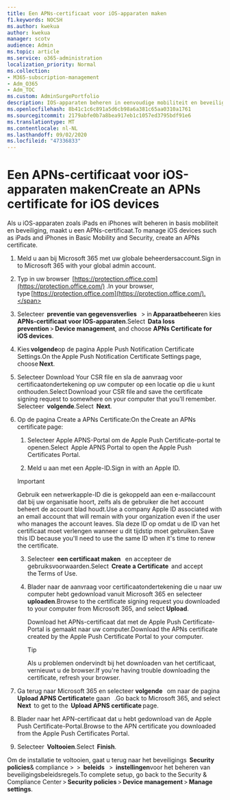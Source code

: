 ```yaml
---
title: Een APNs-certificaat voor iOS-apparaten maken
f1.keywords: NOCSH
ms.author: kwekua
author: kwekua
manager: scotv
audience: Admin
ms.topic: article
ms.service: o365-administration
localization_priority: Normal
ms.collection:
- M365-subscription-management
- Adm_O365
- Adm_TOC
ms.custom: AdminSurgePortfolio
description: IOS-apparaten beheren in eenvoudige mobiliteit en beveiliging.
ms.openlocfilehash: 8b41c1c6c891a5d6cb98a6a381c65aa0310a1761
ms.sourcegitcommit: 2179abfe0b7a8bea917eb1c1057ed3795bdf91e6
ms.translationtype: MT
ms.contentlocale: nl-NL
ms.lasthandoff: 09/02/2020
ms.locfileid: "47336833"
---
```

# <a name="create-an-apns-certificate-for-ios-devices"></a><span data-ttu-id="f01c5-103">Een APNs-certificaat voor iOS-apparaten maken</span><span class="sxs-lookup"><span data-stu-id="f01c5-103">Create an APNs certificate for iOS devices</span></span>

<span data-ttu-id="f01c5-104">Als u iOS-apparaten zoals iPads en iPhones wilt beheren in basis mobiliteit en beveiliging, maakt u een APNs-certificaat.</span><span class="sxs-lookup"><span data-stu-id="f01c5-104">To manage iOS devices such as iPads and iPhones in Basic Mobility and Security, create an APNs certificate.</span></span>

1. <span data-ttu-id="f01c5-105">Meld u aan bij Microsoft 365 met uw globale beheerdersaccount.</span><span class="sxs-lookup"><span data-stu-id="f01c5-105">Sign in to Microsoft 365 with your global admin account.</span></span>
    
2. <span data-ttu-id="f01c5-106">Typ in uw browser  [https://protection.office.com](https://protection.office.com/) .</span><span class="sxs-lookup"><span data-stu-id="f01c5-106">In your browser, type [https://protection.office.com](https://protection.office.com/).</span></span>
    
3. <span data-ttu-id="f01c5-107">Selecteer  **preventie van gegevensverlies**   > in **Apparaatbeheer**en kies **APNs-certificaat voor IOS-apparaten**.</span><span class="sxs-lookup"><span data-stu-id="f01c5-107">Select  **Data loss prevention** > **Device management**, and choose **APNs Certificate for iOS devices**.</span></span>    

4. <span data-ttu-id="f01c5-108">Kies **volgende**op de pagina Apple Push Notification Certificate Settings.</span><span class="sxs-lookup"><span data-stu-id="f01c5-108">On the Apple Push Notification Certificate Settings page, choose **Next**.</span></span>
    
5. <span data-ttu-id="f01c5-109">Selecteer Download Your CSR file en sla de aanvraag voor certificaatondertekening op uw computer op een locatie op die u kunt onthouden.</span><span class="sxs-lookup"><span data-stu-id="f01c5-109">Select Download your CSR file and save the certificate signing request to somewhere on your computer that you'll remember.</span></span> <span data-ttu-id="f01c5-110">Selecteer  **volgende**.</span><span class="sxs-lookup"><span data-stu-id="f01c5-110">Select  **Next**.</span></span>
    
6. <span data-ttu-id="f01c5-111">Op de pagina Create a APNs Certificate:</span><span class="sxs-lookup"><span data-stu-id="f01c5-111">On the Create an APNs certificate page:</span></span>  

    1. <span data-ttu-id="f01c5-112">Selecteer Apple APNS-Portal om de Apple Push Certificate-portal te openen.</span><span class="sxs-lookup"><span data-stu-id="f01c5-112">Select  Apple APNS Portal to open the Apple Push Certificates Portal.</span></span>
    
    2. <span data-ttu-id="f01c5-113">Meld u aan met een Apple-ID.</span><span class="sxs-lookup"><span data-stu-id="f01c5-113">Sign in with an Apple ID.</span></span>   

    >[!IMPORTANT]
    ><span data-ttu-id="f01c5-114">Gebruik een netwerkapple-ID die is gekoppeld aan een e-mailaccount dat bij uw organisatie hoort, zelfs als de gebruiker die het account beheert de account blad houdt.</span><span class="sxs-lookup"><span data-stu-id="f01c5-114">Use a company Apple ID associated with an email account that will remain with your organization even if the user who manages the account leaves.</span></span> <span data-ttu-id="f01c5-115">Sla deze ID op omdat u de ID van het certificaat moet verlengen wanneer u dit tijdstip moet gebruiken.</span><span class="sxs-lookup"><span data-stu-id="f01c5-115">Save this ID because you'll need to use the same ID when it's time to renew the certificate.</span></span>

    3. <span data-ttu-id="f01c5-116">Selecteer  **een certificaat maken**   en accepteer de gebruiksvoorwaarden.</span><span class="sxs-lookup"><span data-stu-id="f01c5-116">Select  **Create a Certificate**  and accept the Terms of Use.</span></span>
    
    4. <span data-ttu-id="f01c5-117">Blader naar de aanvraag voor certificaatondertekening die u naar uw computer hebt gedownload vanuit Microsoft 365 en selecteer **uploaden**.</span><span class="sxs-lookup"><span data-stu-id="f01c5-117">Browse to the certificate signing request you downloaded to your computer from Microsoft 365, and select **Upload**.</span></span>
    
        <span data-ttu-id="f01c5-118">Download het APNs-certificaat dat met de Apple Push Certificate-Portal is gemaakt naar uw computer.</span><span class="sxs-lookup"><span data-stu-id="f01c5-118">Download the APNs certificate created by the Apple Push Certificate Portal to your computer.</span></span>
    
       >[!TIP]
       ><span data-ttu-id="f01c5-119">Als u problemen ondervindt bij het downloaden van het certificaat, vernieuwt u de browser.</span><span class="sxs-lookup"><span data-stu-id="f01c5-119">If you're having trouble downloading the certificate, refresh your browser.</span></span>

7. <span data-ttu-id="f01c5-120">Ga terug naar Microsoft 365 en selecteer **volgende**   om naar de pagina  **Upload APNS Certificate**te gaan   .</span><span class="sxs-lookup"><span data-stu-id="f01c5-120">Go back to Microsoft 365, and select **Next**  to get to the  **Upload APNS certificate** page.</span></span>
    
8. <span data-ttu-id="f01c5-121">Blader naar het APN-certificaat dat u hebt gedownload van de Apple Push Certificate-Portal.</span><span class="sxs-lookup"><span data-stu-id="f01c5-121">Browse to the APN certificate you downloaded from the Apple Push Certificates Portal.</span></span>
    
9. <span data-ttu-id="f01c5-122">Selecteer  **Voltooien**.</span><span class="sxs-lookup"><span data-stu-id="f01c5-122">Select  **Finish**.</span></span>
    
<span data-ttu-id="f01c5-123">Om de installatie te voltooien, gaat u terug naar het beveiligings  **Security policies**& compliance >  >  **beleids**   >  **instellingen**voor het beheren van beveiligingsbeleidsregels.</span><span class="sxs-lookup"><span data-stu-id="f01c5-123">To complete setup, go back to the Security & Compliance Center > **Security policies** > **Device management** > **Manage settings**.</span></span>
